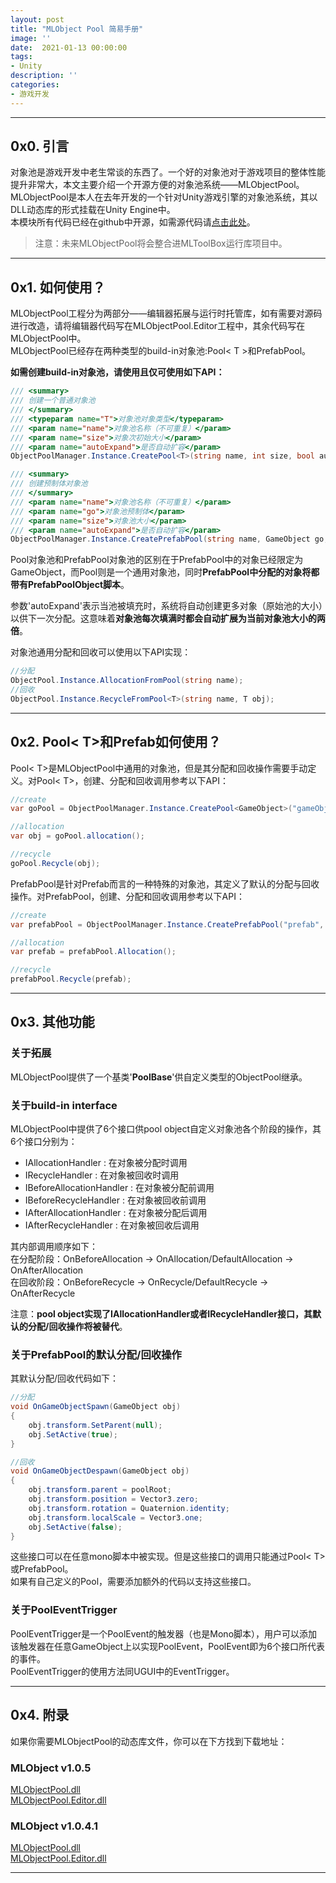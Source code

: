 ```yaml
---
layout: post
title: "MLObject Pool 简易手册"
image: ''
date:  2021-01-13 00:00:00
tags:
- Unity
description: ''
categories:
- 游戏开发
---
```


---
## 0x0. 引言
对象池是游戏开发中老生常谈的东西了。一个好的对象池对于游戏项目的整体性能提升非常大，本文主要介绍一个开源方便的对象池系统——MLObjectPool。  
MLObjectPool是本人在去年开发的一个针对Unity游戏引擎的对象池系统，其以DLL动态库的形式挂载在Unity Engine中。  
本模块所有代码已经在github中开源，如需源代码请<a href="https://github.com/GhostYii/MLObjectPool" target="_blank">点击此处</a>。  
> 注意：未来MLObjectPool将会整合进MLToolBox运行库项目中。

---
## 0x1. 如何使用？
MLObjectPool工程分为两部分——编辑器拓展与运行时托管库，如有需要对源码进行改造，请将编辑器代码写在MLObjectPool.Editor工程中，其余代码写在MLObjectPool中。  
MLObjectPool已经存在两种类型的build-in对象池:Pool< T >和PrefabPool。 

**如需创建build-in对象池，请使用且仅可使用如下API：**
```csharp
/// <summary>
/// 创建一个普通对象池
/// </summary>
/// <typeparam name="T">对象池对象类型</typeparam>
/// <param name="name">对象池名称（不可重复）</param>
/// <param name="size">对象次初始大小</param>
/// <param name="autoExpand">是否自动扩容</param>
ObjectPoolManager.Instance.CreatePool<T>(string name, int size, bool autoExpand);

/// <summary>
/// 创建预制体对象池
/// </summary>
/// <param name="name">对象池名称（不可重复）</param>
/// <param name="go">对象池预制体</param>
/// <param name="size">对象池大小</param>
/// <param name="autoExpand">是否自动扩容</param>
ObjectPoolManager.Instance.CreatePrefabPool(string name, GameObject go, int size, bool autoExpand);
```
Pool对象池和PrefabPool对象池的区别在于PrefabPool中的对象已经限定为GameObject，而Pool则是一个通用对象池，同时**PrefabPool中分配的对象将都带有PrefabPoolObject脚本**。

参数'autoExpand'表示当池被填充时，系统将自动创建更多对象（原始池的大小）以供下一次分配。这意味着**对象池每次填满时都会自动扩展为当前对象池大小的两倍**。

对象池通用分配和回收可以使用以下API实现：
```csharp
//分配
ObjectPool.Instance.AllocationFromPool(string name);
//回收
ObjectPool.Instance.RecycleFromPool<T>(string name, T obj);
```

---
## 0x2. Pool< T>和Prefab如何使用？
Pool< T>是MLObjectPool中通用的对象池，但是其分配和回收操作需要手动定义。对Pool< T>，创建、分配和回收调用参考以下API：
```csharp
//create
var goPool = ObjectPoolManager.Instance.CreatePool<GameObject>("gameObject", 100, true);

//allocation
var obj = goPool.allocation();

//recycle
goPool.Recycle(obj);
```

PrefabPool是针对Prefab而言的一种特殊的对象池，其定义了默认的分配与回收操作。对PrefabPool，创建、分配和回收调用参考以下API：
```csharp
//create
var prefabPool = ObjectPoolManager.Instance.CreatePrefabPool("prefab", prefab, 100, true);

//allocation
var prefab = prefabPool.Allocation();

//recycle
prefabPool.Recycle(prefab);
```

---
## 0x3. 其他功能
### 关于拓展
MLObjectPool提供了一个基类'**PoolBase**'供自定义类型的ObjectPool继承。

### 关于build-in interface
MLObjectPool中提供了6个接口供pool object自定义对象池各个阶段的操作，其6个接口分别为：
- IAllocationHandler : 在对象被分配时调用
- IRecycleHandler   : 在对象被回收时调用
- IBeforeAllocationHandler  : 在对象被分配前调用
- IBeforeRecycleHandler  : 在对象被回收前调用
- IAfterAllocationHandler   : 在对象被分配后调用
- IAfterRecycleHandler  : 在对象被回收后调用

其内部调用顺序如下：  
在分配阶段：OnBeforeAllocation -> OnAllocation/DefaultAllocation -> OnAfterAllocation  
在回收阶段：OnBeforeRecycle -> OnRecycle/DefaultRecycle -> OnAfterRecycle

注意：**pool object实现了IAllocationHandler或者IRecycleHandler接口，其默认的分配/回收操作将被替代**。

### 关于PrefabPool的默认分配/回收操作
其默认分配/回收代码如下：
```csharp
//分配
void OnGameObjectSpawn(GameObject obj)
{
    obj.transform.SetParent(null);
    obj.SetActive(true);
}

//回收
void OnGameObjectDespawn(GameObject obj)
{
    obj.transform.parent = poolRoot;
    obj.transform.position = Vector3.zero;
    obj.transform.rotation = Quaternion.identity;
    obj.transform.localScale = Vector3.one;
    obj.SetActive(false);
}
```
这些接口可以在任意mono脚本中被实现。但是这些接口的调用只能通过Pool< T>或PrefabPool。  
如果有自己定义的Pool，需要添加额外的代码以支持这些接口。

### 关于PoolEventTrigger
PoolEventTrigger是一个PoolEvent的触发器（也是Mono脚本），用户可以添加该触发器在任意GameObject上以实现PoolEvent，PoolEvent即为6个接口所代表的事件。  
PoolEventTrigger的使用方法同UGUI中的EventTrigger。

---
## 0x4. 附录
如果你需要MLObjectPool的动态库文件，你可以在下方找到下载地址：  
### MLObject v1.0.5
[MLObjectPool.dll](https://github.com/GhostYii/MLObjectPool/releases/download/v1.0.5/MLObjectPool.dll)  
[MLObjectPool.Editor.dll](https://github.com/GhostYii/MLObjectPool/releases/download/v1.0.5/MLObjectPool.Editor.dll)

### MLObject v1.0.4.1
[MLObjectPool.dll](https://github.com/GhostYii/MLObjectPool/releases/download/v1.0.4.1/MLObjectPool.dll)  
[MLObjectPool.Editor.dll](https://github.com/GhostYii/MLObjectPool/releases/download/v1.0.4.1/MLObjectPool.Editor.dll)


---


